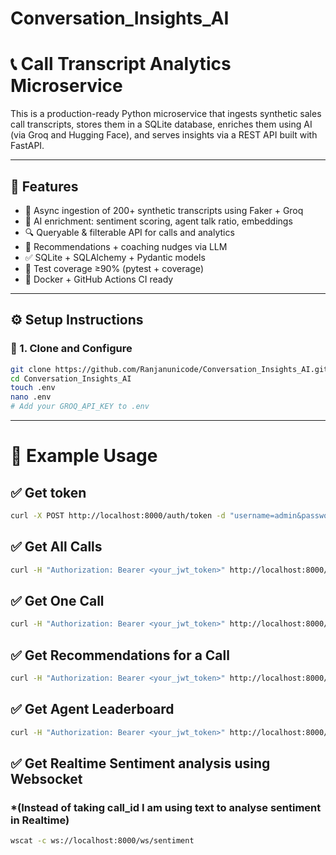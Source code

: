 # Conversation_Insights_AI

# 📞 Call Transcript Analytics Microservice

This is a production-ready Python microservice that ingests synthetic sales call transcripts, stores them in a SQLite database, enriches them using AI (via Groq and Hugging Face), and serves insights via a REST API built with FastAPI.

---

## 📌 Features

- 🔄 Async ingestion of 200+ synthetic transcripts using Faker + Groq
- 🧠 AI enrichment: sentiment scoring, agent talk ratio, embeddings
- 🔍 Queryable & filterable API for calls and analytics
- 🧭 Recommendations + coaching nudges via LLM
- ✅ SQLite + SQLAlchemy + Pydantic models
- 🧪 Test coverage ≥90% (pytest + coverage)
- 🐳 Docker + GitHub Actions CI ready

---

## ⚙️ Setup Instructions

### 🔐 1. Clone and Configure
```bash
git clone https://github.com/Ranjanunicode/Conversation_Insights_AI.git
cd Conversation_Insights_AI
touch .env
nano .env
# Add your GROQ_API_KEY to .env
```

---

# 🔎 Example Usage

## ✅ Get token
```bash
curl -X POST http://localhost:8000/auth/token -d "username=admin&password=admin123" -H "Content-Type: application/x-www-form-urlencoded"
```

## ✅ Get All Calls
```bash
curl -H "Authorization: Bearer <your_jwt_token>" http://localhost:8000/api/v1/calls
```

## ✅ Get One Call
```bash
curl -H "Authorization: Bearer <your_jwt_token>" http://localhost:8000/api/v1/calls/<call_id>
```

## ✅ Get Recommendations for a Call
```bash
curl -H "Authorization: Bearer <your_jwt_token>" http://localhost:8000/api/v1/calls/<call_id>/recommendations
```

## ✅ Get Agent Leaderboard
```bash
curl -H "Authorization: Bearer <your_jwt_token>" http://localhost:8000/api/v1/analytics/agents
```

## ✅ Get Realtime Sentiment analysis using Websocket 
### *(Instead of taking call_id I am using text to analyse sentiment in Realtime)
```bash
wscat -c ws://localhost:8000/ws/sentiment
```